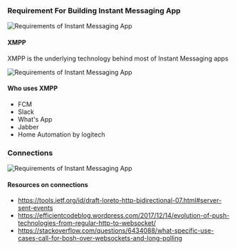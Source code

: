 
### Requirement For Building Instant Messaging App

![Requirements of Instant Messaging App](http://www.plantuml.com/plantuml/proxy?cache=no&src=https://raw.githubusercontent.com/santojos/Distributed-Systems/main/Design/Instant-Messaging/requirements.iuml?v=11)


#### XMPP 
XMPP is the underlying technology behind most of Instant Messaging apps

![Requirements of Instant Messaging App](http://www.plantuml.com/plantuml/proxy?cache=no&src=https://raw.githubusercontent.com/santojos/Distributed-Systems/main/Design/Instant-Messaging/XMPP.iuml?v=11)


#### Who uses XMPP

* FCM  
* Slack
* What's App
* Jabber
* Home Automation by logitech

### Connections

![Requirements of Instant Messaging App](http://www.plantuml.com/plantuml/proxy?cache=no&src=https://raw.githubusercontent.com/santojos/Distributed-Systems/main/Design/Instant-Messaging/Connections.iuml)

#### Resources on connections

* https://tools.ietf.org/id/draft-loreto-http-bidirectional-07.html#server-sent-events
* https://efficientcodeblog.wordpress.com/2017/12/14/evolution-of-push-technologies-from-regular-http-to-websocket/
* https://stackoverflow.com/questions/6434088/what-specific-use-cases-call-for-bosh-over-websockets-and-long-polling


